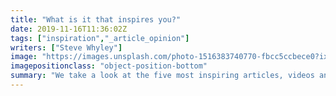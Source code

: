 ```yaml
---
title: "What is it that inspires you?"
date: 2019-11-16T11:36:02Z
tags: ["inspiration","_article_opinion"]
writers: ["Steve Whyley"]
image: "https://images.unsplash.com/photo-1516383740770-fbcc5ccbece0?ixlib=rb-1.2.1&ixid=eyJhcHBfaWQiOjEyMDd9&auto=format&fit=crop&w=300&q=100"
imagepositionclass: "object-position-bottom"
summary: "We take a look at the five most inspiring articles, videos and quotes on the site and get you to consider the question - what is that inspires you?"
---
```

